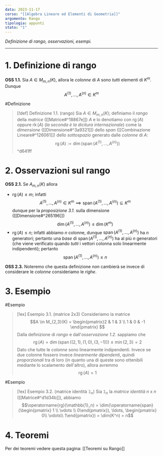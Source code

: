 ```yaml
---
data: 2023-11-17
corso: "[[Algebra Lineare ed Elementi di Geometria]]"
argomento: Rango
tipologia: appunti
stato: "1"
---
```

*Definizione di rango, osservazioni, esempi.*
- - -
# 1. Definizione di rango
**OSS 1.1.** Sia $A \in M_{m,n}(K)$, allora le *colonne* di $A$ sono *tutti* elementi di $K^m$. Dunque $$A^{(1)}, \ldots, A^{(n)} \in K^m $$

#Definizione 
> [!def] Definizione 1.1. (rango)
Sia $A \in M_{m,n}(K)$; definiamo il *rango* della *matrice* ([[Matrice#^18867e]]) $A$ e lo denotiamo con $\operatorname{rg}(A)$ oppure $\operatorname{rk}(A)$ (*la seconda è la dicitura internazionale*) come la *dimensione* ([[Dimensione#^3a9321]]) dello *span* ([[Combinazione Lineare#^126061]]) dello *sottospazio* generato dalle *colonne* di $A$:
$$\operatorname{rg}(A):= \dim(\operatorname{span}(A^{(1)}, \ldots, A^{(n)})) $$
^d641ff

# 2. Osservazioni sul rango
**OSS 2.1.** Se $A_{m,n}(K)$ allora 
- $\operatorname{rg}(A) \leq m$; infatti $$A^{(1)}, \ldots, A^{(n)} \in K^m  \implies \operatorname{span}(A^{(1)}, \ldots, A^{(n)}) \subseteq K^m$$
  dunque per la *proposizione 3.1.* sulla dimensione ([[Dimensione#^265196]]) $$\dim(A^{(1)}, \ldots, A^{(n)}) \leq \dim(K^m)$$
- $\operatorname{rg}(A) \leq n$; infatti abbiamo $n$ colonne, dunque $\operatorname{span}(A^{(1)}, \ldots, A^{(n)})$ ha $n$ generatori; pertanto una *base* di $\operatorname{span}(A^{(1)}, \ldots, A^{(n)})$ ha al più $n$ generatori (che viene verificato quando *tutti* i vettori colonna solo linearmente indipendenti); pertanto
  $$ \operatorname{span}(A^{(1)}, \ldots, A^{(n)}) \leq n$$

**OSS 2.3.** Noteremo che questa definizione *non* cambierà se invece di considerare le *colonne* consideriamo le *righe*.

# 3. Esempio
#Esempio 
> [!ex] Esempio 3.1. (matrice 2x3)
> Consideriamo la matrice
> $$A \in M_{2,3}(K) = \begin{pmatrix}2 & 1 & 3 \\ 1 & 0 & -1 \end{pmatrix} $$
> Dalla definizione di *rango* e dall'*osservazione 1.2.* sappiamo che
> $$\operatorname{rg}(A) = \dim(\operatorname{span}((2,1), (1,0), (3, -1))) \leq \min\{2,3\} = 2$$
> Dato che tutte le *colonne* sono linearmente indipendenti.
> Invece se due colonne fossero invece *linearmente dipendenti*, quindi *proporzionali* tra di loro (in quanto una di queste sono ottenibili mediante lo scalamento dell'altro), allora avremmo
> $$\operatorname{rg}(A)=1$$

#Esempio 
> [!ex] Esempio 3.2. (matrice identità $\mathbb{1}_n$)
> Sia $\mathbb{1}_n$ la *matrice identità* $n$ x $n$ ([[Matrice#^d1d34b]]), abbiamo
> $$\operatorname{rg}(\mathbb{1}_n) = \dim(\operatorname{span}(\begin{pmatrix} 1 \\ \vdots \\ 0\end{pmatrix}), \ldots, \begin{pmatrix} 0\\ \vdots\\ 1\end{pmatrix}) = \dim(K^n) = n$$

# 4. Teoremi
Per dei teoremi vedere questa pagina: [[Teoremi su Rango]]
